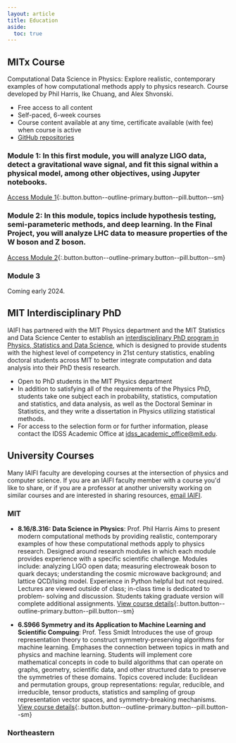 ```yaml
---
layout: article
title: Education
aside:
  toc: true
---
```



## MITx Course

Computational Data Science in Physics: Explore realistic, contemporary examples of how computational methods apply to physics research. Course developed by Phil Harris, Ike Chuang, and Alex Shvonski. 

* Free access to all content
* Self-paced, 6-week courses 
* Course content available at any time, certificate available (with fee) when course is active
* [GitHub repositories](https://github.com/orgs/mit-physics-data/repositories)

### Module 1: In this first module, you will analyze LIGO data, detect a gravitational wave signal, and fit this signal within a physical model, among other objectives, using Jupyter notebooks.

[Access Module 1](https://mitxonline.mit.edu/courses/course-v1:MITxT+8.S50.1x/){:.button.button--outline-primary.button--pill.button--sm}

### Module 2: In this module, topics include hypothesis testing, semi-parameteric methods, and deep learning. In the Final Project, you will analyze LHC data to measure properties of the W boson and Z boson.

[Access Module 2](https://mitxonline.mit.edu/courses/course-v1:MITxT+8.S50.2x/){:.button.button--outline-primary.button--pill.button--sm}

### Module 3

Coming early 2024.

## MIT Interdisciplinary PhD

IAIFI has partnered with the MIT Physics department and the MIT Statistics and Data Science Center to establish an [interdisciplinary PhD program in Physics, Statistics and Data Science](https://physics.mit.edu/academic-programs/graduate-students/psds-phd/), which is designed to provide students with the highest level of competency in 21st century statistics, enabling doctoral students across MIT to better integrate computation and data analysis into their PhD thesis research.

* Open to PhD students in the MIT Physics department
* In addition to satisfying all of the requirements of the Physics PhD, students take one subject each in probability, statistics, computation and statistics, and data analysis, as well as the Doctoral Seminar in Statistics, and they write a dissertation in Physics utilizing statistical methods.
* For access to the selection form or for further information, please contact the IDSS Academic Office at [idss_academic_office@mit.edu](mailto:idss_academic_office@mit.edu).

## University Courses
Many IAIFI faculty are developing courses at the intersection of physics and computer science. If you are an IAIFI faculty member with a course you'd like to share, or if you are a professor at another university working on similar courses and are interested in sharing resources, [email IAIFI](mailto:iaifi@mit.edu). 

### MIT

* **8.16/8.316: Data Science in Physics**: Prof. Phil Harris
Aims to present modern computational methods by providing realistic, contemporary examples of how these computational methods apply to physics research. Designed around research modules in which each module provides experience with a specific scientific challenge. Modules include: analyzing LIGO open data; measuring electroweak boson to quark decays; understanding the cosmic microwave background; and lattice QCD/Ising model. Experience in Python helpful but not required. Lectures are viewed outside of class; in-class time is dedicated to problem- solving and discussion. Students taking graduate version will complete additional assignments.
[View course details](http://student.mit.edu/catalog/viewcookie.cgi){:.button.button--outline-primary.button--pill.button--sm}

* **6.S966 Symmetry and its Application to Machine Learning and Scientific Compuing**: Prof. Tess Smidt
Introduces the use of group representation theory to construct symmetry-preserving algorithms for machine learning. Emphases the connection between topics in math and physics and machine learning. Students will implement core mathematical concepts in code to build algorithms that can operate on graphs, geometry, scientific data, and other structured data to preserve the symmetries of these domains. Topics covered include: Euclidean and permutation groups, group representations: regular, reducible, and irreducible, tensor products, statistics and sampling of group representation vector spaces, and symmetry-breaking mechanisms.
[View course details](https://www.eecs.mit.edu/academics/subject-updates/subject-updates-spring-2024/){:.button.button--outline-primary.button--pill.button--sm}

### Northeastern


